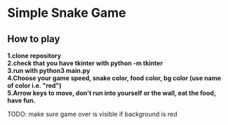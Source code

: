 # Simple Snake Game  
## How to play  
**1.clone repository**   
**2.check that you have tkinter with python -m tkinter**  
**3.run with python3 main.py**    
**4.Choose your game speed, snake color, food color, bg color (use name of color i.e. "red")**     
**5.Arrow keys to move, don't run into yourself or the wall, eat the food, have fun.**  


TODO: make sure game over is visible if background is red
